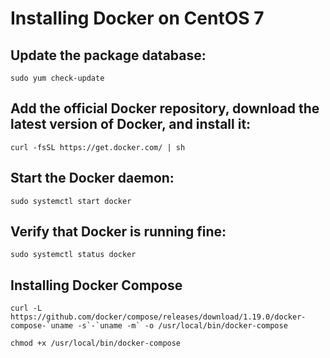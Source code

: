 # Installing Docker on CentOS 7

## Update the package database:

```
sudo yum check-update
```

## Add the official Docker repository, download the latest version of Docker, and install it:

```
curl -fsSL https://get.docker.com/ | sh
```

## Start the Docker daemon:

```
sudo systemctl start docker
```

## Verify that Docker is running fine:

```
sudo systemctl status docker
```

## Installing Docker Compose

```
curl -L https://github.com/docker/compose/releases/download/1.19.0/docker-compose-`uname -s`-`uname -m` -o /usr/local/bin/docker-compose
```

```
chmod +x /usr/local/bin/docker-compose
```

